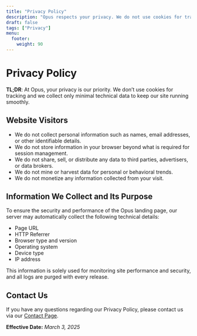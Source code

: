 ```yaml
---
title: "Privacy Policy"
description: "Opus respects your privacy. We do not use cookies for tracking and collect only minimal technical data necessary to operate our site."
draft: false
tags: ["Privacy"]
menu:
  footer:
    weight: 90
---
```


# Privacy Policy

**TL;DR**: At Opus, your privacy is our priority. We don’t use cookies for tracking and we collect only minimal technical data to keep our site running smoothly.

## Website Visitors

- We do not collect personal information such as names, email addresses, or other identifiable details.
- We do not store information in your browser beyond what is required for session management.
- We do not share, sell, or distribute any data to third parties, advertisers, or data brokers.
- We do not mine or harvest data for personal or behavioral trends.
- We do not monetize any information collected from your visit.

## Information We Collect and Its Purpose

To ensure the security and performance of the Opus landing page, our server may automatically collect the following technical details:

- Page URL
- HTTP Referrer
- Browser type and version
- Operating system
- Device type
- IP address

This information is solely used for monitoring site performance and security, and all logs are purged with every release.

## Contact Us

If you have any questions regarding our Privacy Policy, please contact us via our [Contact Page](/contact/).

**Effective Date:** *March 3, 2025*
